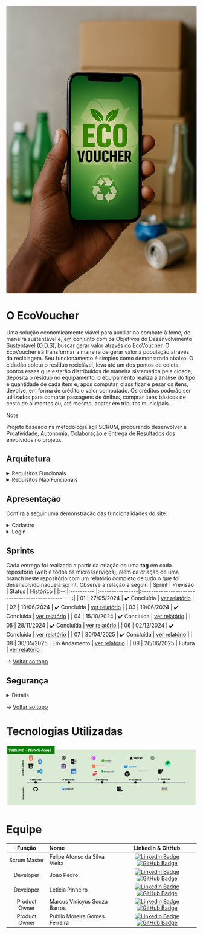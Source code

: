 <p align="center">
  <img src="https://github.com/EcoVoucher/Api.Backend/blob/main/ecovoucher%20mobile.png?raw=true" width="600px" />
</p>


# O EcoVoucher

Uma solução economicamente viável para auxiliar no combate à fome, de maneira sustentável e, em conjunto com os Objetivos do Desenvolvimento Sustentável (O.D.S), buscar gerar valor através do EcoVoucher.
O EcoVoucher irá transformar a maneira de gerar valor à população através da reciclagem. Seu funcionamento é simples como demonstrado abaixo:
O cidadão coleta o resíduo reciclável, leva até um dos pontos de coleta, pontos esses que estarão distribuídos de maneira sistemática pela cidade, deposita o resíduo no equipamento, o equipamento realiza a análise do tipo e quantidade de cada item e, após computar, classificar e pesar os itens, devolve, em forma de crédito o valor computado. Os créditos poderão ser utilizados para comprar passagens de ônibus, comprar itens básicos de cesta de alimentos ou, até mesmo, abater em tributos municipais.

> [!NOTE]
> Projeto baseado na metodologia ágil SCRUM, procurando desenvolver a Proatividade, Autonomia, Colaboração e Entrega de Resultados dos envolvidos no projeto.

## Arquitetura

<details>
   <summary>Requisitos Funcionais</summary>
    <div align="center">
        <img src="https://github.com/EcoVoucher/Api.Backend/blob/main/RF-APP-EcoVoucherAtual.png">
    </div>
</details>
<details>
   <summary>Requisitos Não Funcionais</summary>
    <div align="center">
        <img src="https://github.com/EcoVoucher/Api.Backend/blob/main/RNF-APP-EcoVoucher.png">
    </div>
</details>


## Apresentação
Confira a seguir uma demonstração das funcionalidades do site:
<details>
   <summary>Cadastro</summary>
    <div align="center">
        <img src="https://github.com/Eng-FelipeA/EcoVoucher/blob/main/Assets/Tela-de-Cadastro-Ecovoucher.gif">
    </div>
</details>
<details>
   <summary>Login</summary>
    <div align="center">
        <img src="https://github.com/Eng-FelipeA/EcoVoucher/blob/main/Assets/Tela-de-Login-EcoVoucher.gif">
    </div>
</details>

## Sprints
Cada entrega foi realizada a partir da criação de uma **tag** em cada repositório (web e todos os microsserviços), além da criação de uma branch neste repositório com um relatório completo de tudo o que foi desenvolvido naquela sprint. Observe a relação a seguir:
| Sprint | Previsão | Status | Histórico |
|:--:|:----------:|:----------------|:-------------------------------------------------:|
| 01 | 27/05/2024 | ✔️ Concluída    | [ver relatório](https://github.com/EcoVoucher/Api.Backend/blob/main/Sprint1.md) |
| 02 | 10/06/2024 |  ✔️ Concluída    | [ver relatório](https://github.com/EcoVoucher/Api.Backend/blob/main/Sprint2.md) |
| 03 | 19/06/2024 |  ✔️ Concluída   | [ver relatório](https://github.com/EcoVoucher/Api.Backend/blob/main/Sprint3.md) |
| 04 | 15/10/2024 | ✔️ Concluída    | [ver relatório](https://github.com/EcoVoucher/Api.Backend/blob/main/Sprint4.md) |
| 05 | 28/11/2024 |  ✔️ Concluída    | [ver relatório](https://github.com/EcoVoucher/Api.Backend/blob/main/Sprint5.md) |
| 06 | 02/12/2024 |  ✔️ Concluída   | [ver relatório](https://github.com/EcoVoucher/Api.Backend/blob/main/Sprint6.md) |
| 07 | 30/04/2025 |  ✔️ Concluída   | [ver relatório](https://github.com/EcoVoucher/Api.Backend/blob/main/Sprint7.md) |
| 08 | 30/05/2025 |  Em Andamento   | [ver relatório](https://github.com/EcoVoucher/Api.Backend/blob/main/Sprint8.md) |
| 09 | 26/06/2025 |  Futura   | [ver relatório](https://github.com/EcoVoucher/Api.Backend/blob/main/Sprint9.md) |

  
→ [Voltar ao topo](#topo)

## Segurança

<details>

    
##Plano de Risco - Aplicativo React Native + Node.js + MongoDB

      

Este documento lista os principais riscos associados ao desenvolvimento, operação e infraestrutura do aplicativo, que é hospedado na **AWS (Amazon Web Services)**.



## Infraestrutura
> O backend (Node.js) e o banco de dados (MongoDB) estão hospedados na AWS, utilizando serviços como EC2, Elastic Beanstalk, S3, Route 53 e possivelmente MongoDB Atlas.



## Tabela de Riscos

| ID  | Categoria         | Descrição do Risco                                                         | Impacto | Probabilidade | Mitigação                                                              | Contingência                                                   | Status |
|-----|--------------------|------------------------------------------------------------------------------|---------|----------------|------------------------------------------------------------------------|----------------------------------------------------------------|--------|
| R1  | Tecnológico        | Incompatibilidade entre bibliotecas do React Native após atualizações      | Alto    | Médio          | Controle de versão, testes em ambiente separado                       | Reverter versão via Git, registrar bug                         | ⚠️ Em andamento |
| R2  | Backend/API        | Falha no servidor Node.js (crash, escalabilidade)                          | Alto    | Médio          | Logs, PM2, Elastic Beanstalk com Auto Scaling                         | Reinício automático, fallback de endpoints                     | ✅ Resolvido |
| R3  | Banco de Dados     | Perda ou corrupção de dados no MongoDB                                     | Alto    | Baixo          | Backups automáticos, réplica (MongoDB Atlas), validações              | Restauração de backup, failover automático                     | ✅ Resolvido |
| R4  | Segurança          | Vazamento de dados sensíveis de usuários                                   | Crítico | Médio          | HTTPS, JWT, validações, WAF da AWS                                    | Bloqueio, reset de tokens, plano LGPD                          | ⚠️ Em andamento |
| R5  | Conectividade      | App não funciona offline                                                    | Médio   | Alto           | Cache local (AsyncStorage, SQLite)                                     | Exibir modo offline, reconexão automática                      | ❗ Pendente |
| R6  | Desempenho         | Lentidão em dispositivos de baixo desempenho                               | Médio   | Alto           | Otimização de componentes, lazy loading                                | Desativar recursos pesados, alertar o usuário                  | ⚠️ Em andamento |
| R7  | Integrações        | APIs de terceiros indisponíveis (pagamentos, mapas, etc.)                  | Alto    | Médio          | Circuit breakers, retries, fallback                                    | Mensagem amigável, reprocessamento posterior                   | ✅ Resolvido |
| R8  | Equipe             | Saída de desenvolvedores-chave                                             | Médio   | Médio          | Documentação técnica, onboarding contínuo                              | Redistribuição de tarefas, consultoria emergencial             | ⚠️ Em andamento |
| R9  | Deploy             | Falha na publicação nas lojas (App Store/Google Play)                      | Alto    | Médio          | CI/CD (Fastlane), checklist de publicação                              | Correções rápidas, nova submissão                              | ✅ Resolvido |
| R10 | Legal / LGPD       | Não conformidade com LGPD ou privacidade de dados                          | Crítico | Médio          | Consentimento, anonimização, revisão contínua da coleta                | Notificação à ANPD, correção imediata                          | ❗ Pendente |
| R11 | Infraestrutura AWS | Queda de serviços da AWS (EC2, S3, etc.)                                   | Crítico | Baixo          | Alta disponibilidade, múltiplas zonas/regions, monitoramento contínuo | Failover automático, migração para outra região                | ⚠️ Em andamento |



## Ações Preventivas

- Monitoramento com **AWS CloudWatch**
- CI/CD com **GitHub Actions**
- Revisão de **segurança e LGPD** a cada release
- Documentação e **checklists de manutenção atualizados**




</details>

→ [Voltar ao topo](#topo)


# Tecnologias Utilizadas

<div align="center">
    
![Timeline](https://github.com/EcoVoucher/Api.Backend/blob/main/Timeline%20atualizada.png)
</div>



# Equipe

|    Função     | Nome                                  |                                                                                                                                                      LinkedIn & GitHub                                                                                                                                                      |
| :-----------: | :------------------------------------ | :-------------------------------------------------------------------------------------------------------------------------------------------------------------------------------------------------------------------------------------------------------------------------------------------------------------------------: |
|   Scrum Master    | Felipe Afonso da Silva Vieira                 |   [![Linkedin Badge](https://img.shields.io/badge/Linkedin-blue?style=flat-square&logo=Linkedin&logoColor=white)](https://www.linkedin.com/in/felipe-afonso-da-silva-vieira-b32860105/) [![GitHub Badge](https://img.shields.io/badge/GitHub-111217?style=flat-square&logo=github&logoColor=white)](https://github.com/Eng-FelipeA)   |
|   Developer    | João Pedro               |         [![Linkedin Badge](https://img.shields.io/badge/Linkedin-blue?style=flat-square&logo=Linkedin&logoColor=white)](https://www.linkedin.com/in/joao-pedro01) [![GitHub Badge](https://img.shields.io/badge/GitHub-111217?style=flat-square&logo=github&logoColor=white)](https://github.com/joao-pedro01)        |
|   Developer    | Letícia Pinheiro                   |         [![Linkedin Badge](https://img.shields.io/badge/Linkedin-blue?style=flat-square&logo=Linkedin&logoColor=white)](https://www.linkedin.com/in/leticia-pinheiro-946733308) [![GitHub Badge](https://img.shields.io/badge/GitHub-111217?style=flat-square&logo=github&logoColor=white)](https://github.com/Leticiapinheiro1   )        |
|   Product Owner    | Marcus Vinicyus Souza Barros                 |   [![Linkedin Badge](https://img.shields.io/badge/Linkedin-blue?style=flat-square&logo=Linkedin&logoColor=white)](https://www.linkedin.com/in/marcus-barros-055a9a8b/) [![GitHub Badge](https://img.shields.io/badge/GitHub-111217?style=flat-square&logo=github&logoColor=white)](https://github.com/marcusvsbarros)   |
| Product Owner  | Publio Moreira Gomes Ferreira |      [![Linkedin Badge](https://img.shields.io/badge/Linkedin-blue?style=flat-square&logo=Linkedin&logoColor=white)](https://www.linkedin.com/in/publio-gomes-488b2a27/) [![GitHub Badge](https://img.shields.io/badge/GitHub-111217?style=flat-square&logo=github&logoColor=white)](https://github.com/publiogomes)     |
